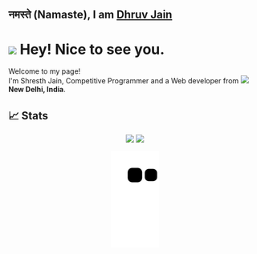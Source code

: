 ## नमस्ते (Namaste), I am [Dhruv Jain](http://maddhruv.xyz/?=github)
<h1><img src="https://emojis.slackmojis.com/emojis/images/1531849430/4246/blob-sunglasses.gif?1531849430" width="30"/> Hey! Nice to see you.</h1>


<p>Welcome to my page! 
<br>
I'm Shresth Jain, Competitive Programmer and a Web developer from <img src="https://img.icons8.com/color/48/000000/india-circular.png" width=14/> <b>New Delhi, India</b>.
  
 
## 📈 Stats
<p align="center">
	
  <img width="48%" src="https://github-readme-stats.vercel.app/api?username=Shresth-Jain&show_icons=true&count_private=true&theme=tokyonight" />
  <img width="48%" src="https://github-readme-streak-stats.herokuapp.com/?user=Shresth-Jain&theme=tokyonight" />
</p>

<p align="center">
  <img src="https://github.com/Shresth-Jain/Shresth-Jain/raw/output/github-contribution-grid-snake.svg" alt="snake"></center>
</p>

<!--
**Shresth-Jain/Shresth-Jain** is a ✨ _special_ ✨ repository because its `README.md` (this file) appears on your GitHub profile.

Here are some ideas to get you started:

- 🔭 I’m currently working on ...
- 🌱 I’m currently learning ...
- 👯 I’m looking to collaborate on ...
- 🤔 I’m looking for help with ...
- 💬 Ask me about ...
- 📫 How to reach me: ...
- 😄 Pronouns: ...
- ⚡ Fun fact: ...
-->
